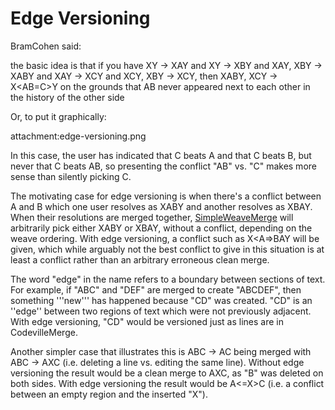 # Edge Versioning

BramCohen said:

  the basic idea is that if you have XY -> XAY and XY -> XBY and XAY, XBY -> XABY and XAY -> XCY and XCY, XBY -> XCY, then XABY, XCY -> X<AB=C>Y on the grounds that AB never appeared next to each other in the history of the other side

Or, to put it graphically:

attachment:edge-versioning.png

In this case, the user has indicated that C beats A and that C beats B, but never that C beats AB, so presenting the conflict "AB" vs. "C" makes more sense than silently picking C.

The motivating case for edge versioning is when there's a conflict between A and B which one user resolves as XABY and another resolves as XBAY. When their resolutions are merged together, [SimpleWeaveMerge](SimpleWeaveMerge.md) will arbitrarily pick either XABY or XBAY, without a conflict, depending on the weave ordering. With edge versioning, a conflict such as X<A=>BAY will be given, which while arguably not the best conflict to give in this situation is at least a conflict rather than an arbitrary erroneous clean merge.

The word "edge" in the name refers to a boundary between sections of text.  For example, if "ABC" and "DEF" are merged to create "ABCDEF", then something '''new''' has happened because "CD" was created.  "CD" is an ''edge'' between two regions of text which were not previously adjacent.  With edge versioning, "CD" would be versioned just as lines are in CodevilleMerge.

Another simpler case that illustrates this is ABC -> AC being merged with ABC -> AXC (i.e. deleting a line vs. editing the same line).  Without edge versioning the result would be a clean merge to AXC, as "B" was deleted on both sides.  With edge versioning the result would be  A<=X>C (i.e. a conflict between an empty region and the inserted "X").
